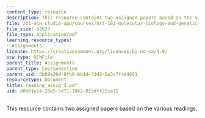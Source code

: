 ```yaml
---
content_type: resource
description: This resource contains two assigned papers based on the various readings.
file: /ol-ocw-studio-app/courses/hst-161-molecular-biology-and-genetics-in-modern-medicine-fall-2007/d0d01ec428e55e711062015dff22ca15_reading_assig_3.pdf
file_size: 32633
file_type: application/pdf
learning_resource_types:
- Assignments
license: https://creativecommons.org/licenses/by-nc-sa/4.0/
ocw_type: OCWFile
parent_title: Assignments
parent_type: CourseSection
parent_uid: 3b09a20d-8fb0-bb4d-33d2-6a3c7f4e4601
resourcetype: Document
title: reading_assig_3.pdf
uid: d0d01ec4-28e5-5e71-1062-015dff22ca15
---
```

This resource contains two assigned papers based on the various readings.
